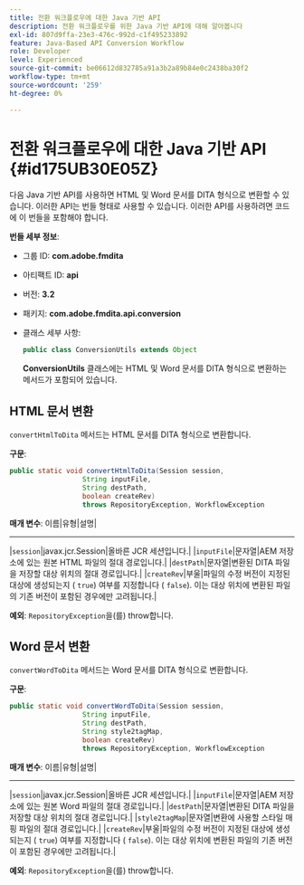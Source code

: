 ```yaml
---
title: 전환 워크플로우에 대한 Java 기반 API
description: 전환 워크플로우를 위한 Java 기반 API에 대해 알아봅니다
exl-id: 807d9ffa-23e3-476c-992d-c1f495233892
feature: Java-Based API Conversion Workflow
role: Developer
level: Experienced
source-git-commit: be06612d832785a91a3b2a89b84e0c2438ba30f2
workflow-type: tm+mt
source-wordcount: '259'
ht-degree: 0%

---
```


# 전환 워크플로우에 대한 Java 기반 API {#id175UB30E05Z}

다음 Java 기반 API를 사용하면 HTML 및 Word 문서를 DITA 형식으로 변환할 수 있습니다. 이러한 API는 번들 형태로 사용할 수 있습니다. 이러한 API를 사용하려면 코드에 이 번들을 포함해야 합니다.

**번들 세부 정보**:

- 그룹 ID: **com.adobe.fmdita**

- 아티팩트 ID: **api**

- 버전: **3.2**

- 패키지: **com.adobe.fmdita.api.conversion**

- 클래스 세부 사항:

  ```JAVA
  public class ConversionUtils extends Object
  ```

  **ConversionUtils** 클래스에는 HTML 및 Word 문서를 DITA 형식으로 변환하는 메서드가 포함되어 있습니다.


## HTML 문서 변환

`convertHtmlToDita` 메서드는 HTML 문서를 DITA 형식으로 변환합니다.

**구문**:

```JAVA
public static void convertHtmlToDita(Session session, 
                  String inputFile, 
                  String destPath, 
                  boolean createRev) 
                  throws RepositoryException, WorkflowException
```

**매개 변수**:
이름|유형|설명|
---- ---------------
|`session`|javax.jcr.Session|올바른 JCR 세션입니다.|
|`inputFile`|문자열|AEM 저장소에 있는 원본 HTML 파일의 절대 경로입니다.|
|`destPath`|문자열|변환된 DITA 파일을 저장할 대상 위치의 절대 경로입니다.|
|`createRev`|부울|파일의 수정 버전이 지정된 대상에 생성되는지 \( `true`\) 여부를 지정합니다 \( `false`\). 이는 대상 위치에 변환된 파일의 기존 버전이 포함된 경우에만 고려됩니다.|

**예외**:
`RepositoryException`을(를) throw합니다.

## Word 문서 변환

``convertWordToDita`` 메서드는 Word 문서를 DITA 형식으로 변환합니다.

**구문**:

```JAVA
public static void convertWordToDita(Session session, 
                  String inputFile,
                  String destPath, 
                  String style2tagMap, 
                  boolean createRev) 
                  throws RepositoryException, WorkflowException
```

**매개 변수**:
이름|유형|설명|
---- ---------------
|`session`|javax.jcr.Session|올바른 JCR 세션입니다.|
|`inputFile`|문자열|AEM 저장소에 있는 원본 Word 파일의 절대 경로입니다.|
|`destPath`|문자열|변환된 DITA 파일을 저장할 대상 위치의 절대 경로입니다.|
|`style2tagMap`|문자열|변환에 사용할 스타일 매핑 파일의 절대 경로입니다.|
|`createRev`|부울|파일의 수정 버전이 지정된 대상에 생성되는지 \( `true`\) 여부를 지정합니다 \( `false`\). 이는 대상 위치에 변환된 파일의 기존 버전이 포함된 경우에만 고려됩니다.|

**예외**:
`RepositoryException`을(를) throw합니다.
